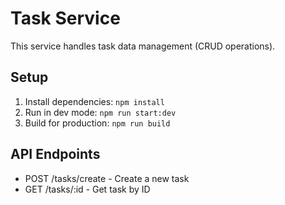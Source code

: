 # Task Service

This service handles task data management (CRUD operations).

## Setup

1. Install dependencies: `npm install`
2. Run in dev mode: `npm run start:dev`
3. Build for production: `npm run build`

## API Endpoints

- POST /tasks/create - Create a new task
- GET /tasks/:id - Get task by ID
